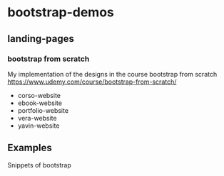 # bootstrap-demos

## landing-pages

### bootstrap from scratch

My implementation of the designs in the course bootstrap from scratch https://www.udemy.com/course/bootstrap-from-scratch/

- corso-website
- ebook-website
- portfolio-website
- vera-website
- yavin-website

## Examples

Snippets of bootstrap
